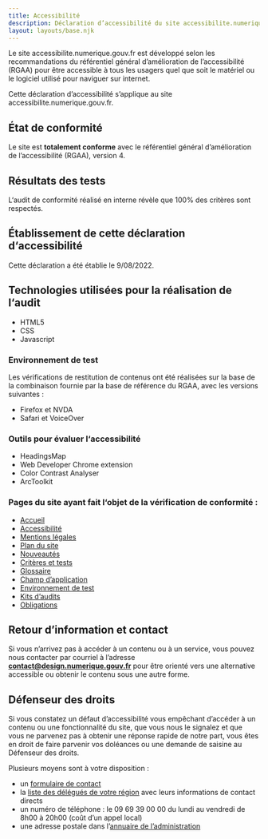 ```yaml
---
title: Accessibilité
description: Déclaration d’accessibilité du site accessibilite.numerique.gouv.fr
layout: layouts/base.njk
---
```


Le site accessibilite.numerique.gouv.fr est développé selon les recommandations du référentiel général d’amélioration de l’accessibilité (RGAA) pour être accessible à tous les usagers quel que soit le matériel ou le logiciel utilisé pour naviguer sur internet. 

Cette déclaration d’accessibilité s’applique au site accessibilite.numerique.gouv.fr.

## État de conformité

Le site est <strong>totalement conforme</strong> avec le référentiel général d’amélioration de l’accessibilité (RGAA), version 4.  

## Résultats des tests

L‘audit de conformité réalisé en interne révèle que 100% des critères sont respectés.

## Établissement de cette déclaration d‘accessibilité

Cette déclaration a été établie le 9/08/2022.

## Technologies utilisées pour la réalisation de l‘audit 

- HTML5 
- CSS
- Javascript

### Environnement de test 

Les vérifications de restitution de contenus ont été réalisées sur la base de la combinaison fournie par la base de référence du RGAA, avec les versions suivantes :

- Firefox et NVDA
- Safari et VoiceOver

### Outils pour évaluer l‘accessibilité

- HeadingsMap
- Web Developer Chrome extension
- Color Contrast Analyser
- ArcToolkit

### Pages du site ayant fait l‘objet de la vérification de conformité : 

- [Accueil](https://accessibilite.numerique.gouv.fr/)
- [Accessibilité](https://accessibilite.numerique.gouv.fr/infos/accessibilite/)
- [Mentions légales](https://accessibilite.numerique.gouv.fr/infos/mentions-legales/)
- [Plan du site](https://accessibilite.numerique.gouv.fr/infos/plan-du-site/)
- [Nouveautés](https://accessibilite.numerique.gouv.fr/infos/nouveautes/)
- [Critères et tests](https://accessibilite.numerique.gouv.fr/methode/criteres-et-tests/)
- [Glossaire](https://accessibilite.numerique.gouv.fr/methode/glossaire/)
- [Champ d’application](https://accessibilite.numerique.gouv.fr/obligations/champ-application/)
- [Environnement de test](https://accessibilite.numerique.gouv.fr/methode/environnement-de-test/)
- [Kits d’audits](https://accessibilite.numerique.gouv.fr/ressources/kit-audit/)
- [Obligations](https://accessibilite.numerique.gouv.fr/obligations/)

## Retour d’information et contact

Si vous n’arrivez pas à accéder à un contenu ou à un service, vous pouvez nous contacter par courriel à l’adresse <strong>contact@design.numerique.gouv.fr</strong> pour être orienté vers une alternative accessible ou obtenir le contenu sous une autre forme.

## Défenseur des droits

Si vous constatez un défaut d’accessibilité vous empêchant d’accéder à un contenu ou une fonctionnalité du site, que vous nous le signalez et que vous ne parvenez pas à obtenir une réponse rapide de notre part, vous êtes en droit de faire parvenir vos doléances ou une demande de saisine au Défenseur des droits.

Plusieurs moyens sont à votre disposition :

- un [formulaire de contact](https://www.defenseurdesdroits.fr/nous-contacter)
- la [liste des délégués de votre région](https://www.defenseurdesdroits.fr/fr/saisir/delegues) avec leurs informations de contact directs
- un numéro de téléphone : le 09 69 39 00 00 du lundi au vendredi de 8h00 à 20h00 (coût d’un appel local)
- une adresse postale dans l’[annuaire de l’administration](https://lannuaire.service-public.fr/autorites-independantes/autorite-administrative-independante_195381)
